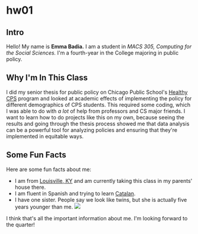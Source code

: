 # hw01

## Intro 
Hello! My name is **Emma Badia.** I am a student in *MACS 305, Computing for the Social Sciences.* I'm a fourth-year in the College majoring in public policy. 

## Why I'm In This Class 
I did my senior thesis for public policy on Chicago Public School's [Healthy CPS](https://cps.edu/Programs/HealthyCPS/Pages/HealthyCPS.aspx) program and looked at academic effects of implementing the policy for different demographics of CPS students. This required some coding, which I was able to do with *a lot* of help from professors and CS major friends. I want to learn how to do projects like this on my own, because seeing the results and going through the thesis process showed me that data analysis can be a powerful tool for analyzing policies and ensuring that they're implemented in equitable ways. 

## Some Fun Facts
Here are some fun facts about me:
* I am from [Louisville, KY](https://en.wikipedia.org/wiki/Louisville,_Kentucky) and am currently taking this class in my parents' house there. 
* I am fluent in Spanish and trying to learn [Catalan](https://en.wikipedia.org/wiki/Catalan_language). 
* I have one sister. People say we look like twins, but she is actually five years younger than me. ![](file:///Users/emmabadia/Desktop/MEandGABI.png)

I think that's all the important information about me. I'm looking forward to the quarter! 